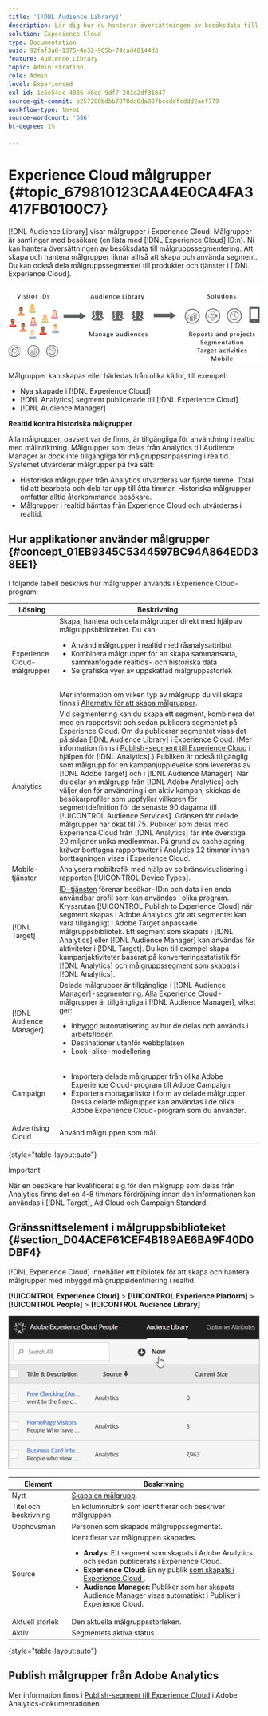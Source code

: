 ```yaml
---
title: '[!DNL Audience Library]'
description: Lär dig hur du hanterar översättningen av besöksdata till målgruppssegmentering i Experience Cloud [!DNL Audience Library].
solution: Experience Cloud
type: Documentation
uuid: 92faf3a8-1375-4e32-905b-74cad48144d3
feature: Audience Library
topic: Administration
role: Admin
level: Experienced
exl-id: 1c6e54ac-4886-46ed-9df7-201d2df31847
source-git-commit: b257260bdbb7870dd6da807bceddfcddd2aef779
workflow-type: tm+mt
source-wordcount: '686'
ht-degree: 1%

---
```


# Experience Cloud målgrupper {#topic_679810123CAA4E0CA4FA3417FB0100C7}

[!DNL Audience Library] visar målgrupper i Experience Cloud. Målgrupper är samlingar med besökare (en lista med [!DNL Experience Cloud] ID:n). Ni kan hantera översättningen av besöksdata till målgruppssegmentering. Att skapa och hantera målgrupper liknar alltså att skapa och använda segment. Du kan också dela målgruppssegmentet till produkter och tjänster i [!DNL Experience Cloud].

![Experience Cloud-målgrupper](assets/audiences.png)

Målgrupper kan skapas eller härledas från olika källor, till exempel:

* Nya skapade i [!DNL Experience Cloud]
* [!DNL Analytics] segment publicerade till [!DNL Experience Cloud]
* [!DNL Audience Manager]

**Realtid kontra historiska målgrupper**

Alla målgrupper, oavsett var de finns, är tillgängliga för användning i realtid med målinriktning. Målgrupper som delas från Analytics till Audience Manager är dock inte tillgängliga för målgruppsanpassning i realtid. Systemet utvärderar målgrupper på två sätt:

* Historiska målgrupper från Analytics utvärderas var fjärde timme. Total tid att bearbeta och dela tar upp till åtta timmar. Historiska målgrupper omfattar alltid återkommande besökare.
* Målgrupper i realtid hämtas från Experience Cloud och utvärderas i realtid.

## Hur applikationer använder målgrupper {#concept_01EB9345C5344597BC94A864EDD38EE1}

I följande tabell beskrivs hur målgrupper används i Experience Cloud-program:

| Lösning | Beskrivning |
|--- |--- |
| Experience Cloud-målgrupper | Skapa, hantera och dela målgrupper direkt med hjälp av målgruppsbiblioteket. Du kan:<ul><li>Använd målgrupper i realtid med råanalysattribut</li><li>Kombinera målgrupper för att skapa sammansatta, sammanfogade realtids- och historiska data</li><li>Se grafiska vyer av uppskattad målgruppsstorlek</li></ul><br>Mer information om vilken typ av målgrupp du vill skapa finns i [Alternativ för att skapa målgrupper](https://experienceleague.adobe.com/docs/experience-cloud-kcs/kbarticles/KA-16471.html). |
| Analytics  | Vid segmentering kan du skapa ett segment, kombinera det med en rapportsvit och sedan publicera segmentet på Experience Cloud. Om du publicerar segmentet visas det på sidan [!DNL Audience Library] i Experience Cloud. (Mer information finns i [Publish-segment till Experience Cloud](https://experienceleague.adobe.com/docs/analytics/components/segmentation/segmentation-workflow/seg-publish.html) i hjälpen för [!DNL Analytics].) Publiken är också tillgänglig som målgrupp för en kampanjupplevelse som levereras av [!DNL Adobe Target] och i [!DNL Audience Manager]. När du delar en målgrupp från [!DNL Adobe Analytics] och väljer den för användning i en aktiv kampanj skickas de besökarprofiler som uppfyller villkoren för segmentdefinition för de senaste 90 dagarna till [!UICONTROL Audience Services]. Gränsen för delade målgrupper har ökat till 75. Publiker som delas med Experience Cloud från [!DNL Analytics] får inte överstiga 20 miljoner unika medlemmar. På grund av cachelagring kräver borttagna rapportsviter i Analytics 12 timmar innan borttagningen visas i Experience Cloud. |
| Mobile-tjänster | Analysera mobiltrafik med hjälp av solbränsvisualisering i rapporten [!UICONTROL Device Types]. |
| [!DNL Target] | [ID-tjänsten](https://experienceleague.adobe.com/docs/id-service/using/home.html) förenar besökar-ID:n och data i en enda användbar profil som kan användas i olika program. Kryssrutan [!UICONTROL Publish to Experience Cloud] när segment skapas i Adobe Analytics gör att segmentet kan vara tillgängligt i Adobe Target anpassade målgruppsbibliotek. Ett segment som skapats i [!DNL Analytics] eller [!DNL Audience Manager] kan användas för aktiviteter i [!DNL Target]. Du kan till exempel skapa kampanjaktiviteter baserat på konverteringsstatistik för [!DNL Analytics] och målgruppssegment som skapats i [!DNL Analytics]. |
| [!DNL Audience Manager] | Delade målgrupper är tillgängliga i [!DNL Audience Manager]-segmentering. Alla Experience Cloud-målgrupper är tillgängliga i [!DNL Audience Manager], vilket ger:<ul><li>Inbyggd automatisering av hur de delas och används i arbetsflöden</li><li>Destinationer utanför webbplatsen</li><li>Look-alike-modellering</li></ul> |
| Campaign | <ul><li>Importera delade målgrupper från olika Adobe Experience Cloud-program till Adobe Campaign.</li><li>Exportera mottagarlistor i form av delade målgrupper. Dessa delade målgrupper kan användas i de olika Adobe Experience Cloud-program som du använder.</li></ul> |
| Advertising Cloud | Använd målgruppen som mål. |

{style="table-layout:auto"}

>[!IMPORTANT]
>
>När en besökare har kvalificerat sig för den målgrupp som delas från Analytics finns det en 4-8 timmars fördröjning innan den informationen kan användas i [!DNL Target], Ad Cloud och Campaign Standard.

## Gränssnittselement i målgruppsbiblioteket {#section_D04ACEF61CEF4B189AE6BA9F40D0DBF4}

[!DNL Experience Cloud] innehåller ett bibliotek för att skapa och hantera målgrupper med inbyggd målgruppsidentifiering i realtid.

**[!UICONTROL Experience Cloud]** > **[!UICONTROL Experience Platform]** > **[!UICONTROL People]** > **[!UICONTROL Audience Library]**

![Lägg till målgrupp i målgruppsbiblioteket](assets/audience_library.png)


| Element | Beskrivning |
|--- |--- |
| Nytt | [Skapa en målgrupp](create.md). |
| Titel och beskrivning | En kolumnrubrik som identifierar och beskriver målgruppen. |
| Upphovsman | Personen som skapade målgruppssegmentet. |
| Source | Identifierar var målgruppen skapades.<ul><li>**Analys:** Ett segment som skapats i Adobe Analytics och sedan publicerats i Experience Cloud.</li><li>**Experience Cloud:** En ny publik [som skapats i Experience Cloud ](create.md).</li><li>**Audience Manager:** Publiker som har skapats Audience Manager visas automatiskt i Publiker i Experience Cloud.</li></ul> |
| Aktuell storlek | Den aktuella målgruppsstorleken. |
| Aktiv | Segmentets aktiva status. |

{style="table-layout:auto"}

## Publish målgrupper från Adobe Analytics

Mer information finns i [Publish-segment till Experience Cloud](https://experienceleague.adobe.com/en/docs/analytics/components/segmentation/segmentation-workflow/seg-publish) i Adobe Analytics-dokumentationen.
